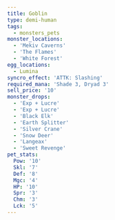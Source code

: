 ```yaml
---
title: Goblin
type: demi-human
tags:
  - monsters_pets
monster_locations:
  - 'Mekiv Caverns'
  - 'The Flames'
  - 'White Forest'
egg_locations:
  - Lumina
syncro_effect: 'ATTK: Slashing'
required_mana: 'Shade 3, Dryad 3'
sell_price: '10'
monster_drops:
  - 'Exp + Lucre'
  - 'Exp + Lucre'
  - 'Black Elk'
  - 'Earth Splitter'
  - 'Silver Crane'
  - 'Snow Deer'
  - 'Langeax'
  - 'Sweet Revenge'
pet_stats:
  Pow: '10'
  Skl: '7'
  Def: '8'
  Mgc: '4'
  HP: '10'
  Spr: '3'
  Chm: '3'
  Lck: '5'
---
```

